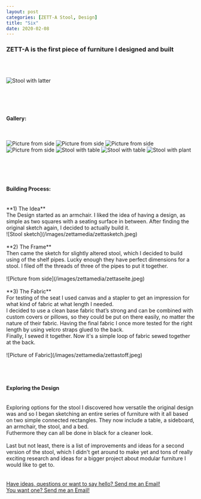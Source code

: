 ```yaml
---
layout: post
categories: [ZETT-A Stool, Design]
title: "Six"
date: 2020-02-08
---
```


<h3>ZETT-A is the first piece of furniture I designed and built </h3>
<br>
<br>

![Stool with latter](/images/zettamedia/zettaleiter.jpeg)

<br>
<br>
<br>

<h4>Gallery:</h4>
<br>

![Picture from side](/images/zettamedia/zetta1.jpeg)
![Picture from side](/images/zettamedia/zetta2.jpeg)
![Picture from side](/images/zettamedia/zetta3.jpeg)
![Picture from side](/images/zettamedia/zetta4.jpeg)
![Stool with table](/images/zettamedia/zettatisch1.jpeg)
![Stool with table](/images/zettamedia/zettatisch2.jpeg)
![Stool with plant](/images/zettamedia/zettapflanze3.jpeg)
<br>
<br>
<br>
<br>
<br>
<h4>Building Process:</h4>
<br>
**1) The Idea**<br>
The Design started as an armchair. I liked the idea of having a design, as simple as two squares with a seating surface in between. After finding the original sketch again, I decided to actually build it. 
<br>
![Stool sketch](/images/zettamedia/zettasketch.jpeg)
<br>
<br>
**2) The Frame**<br>
Then came the sketch for slightly altered stool, which I decided to build using of the shelf pipes. Lucky enough they have perfect dimensions for a stool. I filed off the threads of three of the pipes to put it together.
<br>
<br>
![Picture from side](/images/zettamedia/zettaseite.jpeg)
<br>
<br>
**3) The Fabric**<br>
For testing of the seat I used canvas and a stapler to get an impression for what kind of fabric at what length I needed. 
<br>
I decided to use a clean base fabric that’s strong and can be combined with custom covers or pillows, so they could be put on there easily, no matter the nature of their fabric. Having the final fabric I once more tested for the right length by using velcro straps glued to the back.
<br>
Finally, I sewed it together. Now it's a simple loop of fabric sewed together at the back.
<br>
<br>
![Picture of Fabric](/images/zettamedia/zettastoff.jpeg)
<br>
<br>
<br>
<br>
<h4>Exploring the Design</h4>
<br>
Exploring options for the stool I discovered how versatile the original design was and so I began sketching an entire series of furniture with it all based on two simple connected rectangles. They now include a table, a sideboard, an armchair, the stool, and a bed.
<br>
Futhermore they can all be done in black for a cleaner look. 
<br>
<br>
Last but not least, there is a list of improvements and ideas for a second version of the stool, which I didn't get around to make yet and tons of really exciting research and ideas for a bigger project about modular furniture I would like to get to. 
<br>
<br>
<br>
<a href="mailto:hello@julianzett.com">Have ideas, questions or want to say hello? Send me an Email!</a>
<br>
<a href="mailto:hello@julianzett.com">You want one? Send me an Email!</a>




